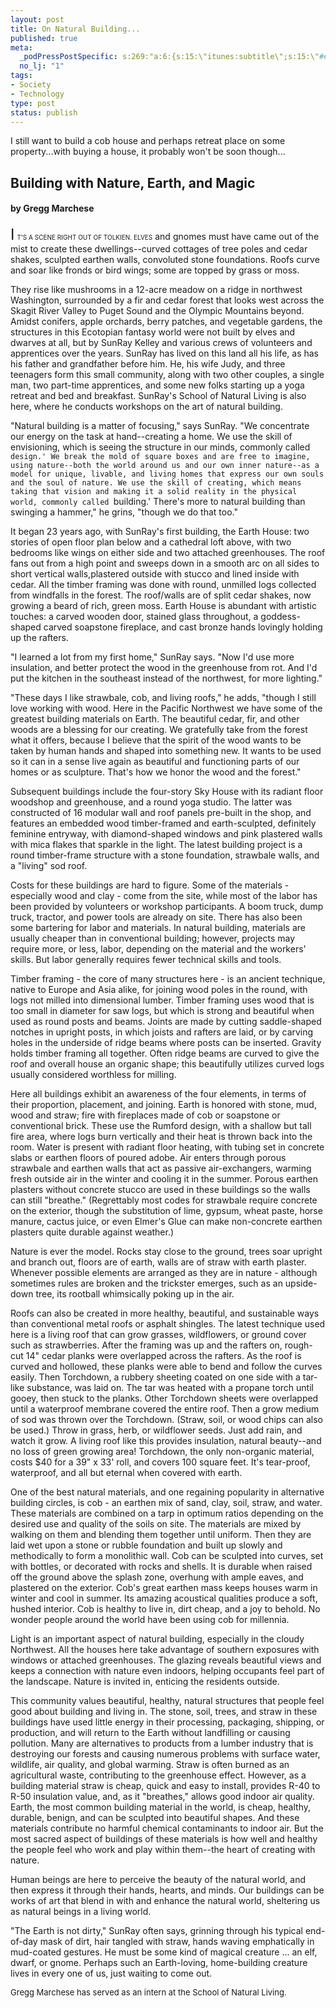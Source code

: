 ```yaml
--- 
layout: post
title: On Natural Building...
published: true
meta: 
  _podPressPostSpecific: s:269:"a:6:{s:15:\"itunes:subtitle\";s:15:\"##PostExcerpt##\";s:14:\"itunes:summary\";s:15:\"##PostExcerpt##\";s:15:\"itunes:keywords\";s:17:\"##WordPressCats##\";s:13:\"itunes:author\";s:10:\"##Global##\";s:15:\"itunes:explicit\";s:2:\"No\";s:12:\"itunes:block\";s:2:\"No\";}";
  no_lj: "1"
tags: 
- Society
- Technology
type: post
status: publish
---
```

I still want to build a cob house and perhaps retreat place on some property...with buying a house, it probably won't be soon though...<lj-cut text="read an old article..."></lj-cut>
<h2>Building with Nature, Earth, and Magic</h2>
<h4>by Gregg Marchese</h4>
<font size="+2">I</font> <font size="-2">T'S A SCENE RIGHT OUT OF TOLKIEN. ELVES</font> and gnomes must have came out of the mist to create these dwellings--curved cottages of tree poles and cedar shakes, sculpted earthen walls, convoluted stone foundations. Roofs curve and soar like fronds or bird wings; some are topped by grass or moss.

They rise like mushrooms in a 12-acre meadow on a ridge in northwest Washington, surrounded by a fir and cedar forest that looks west across the Skagit River Valley to Puget Sound and the Olympic Mountains beyond. Amidst conifers, apple orchards, berry patches, and vegetable gardens, the structures in this Ecotopian fantasy world were not built by elves and dwarves at all, but by SunRay Kelley and various crews of volunteers and apprentices over the years. SunRay has lived on this land all his life, as has his father and grandfather before him. He, his wife Judy, and three teenagers form this small community, along with two other couples, a single man, two part-time apprentices, and some new folks starting up a yoga retreat and bed and breakfast. SunRay's School of Natural Living is also here, where he conducts workshops on the art of natural building.

"Natural building is a matter of focusing," says SunRay. "We concentrate our energy on the task at hand--creating a home. We use the skill of envisioning, which is seeing the structure in our minds, commonly called `design.' We break the mold of square boxes and are free to imagine, using nature--both the world around us and our own inner nature--as a model for unique, livable, and living homes that express our own souls and the soul of nature. We use the skill of creating, which means taking that vision and making it a solid reality in the physical world, commonly called `building.' There's more to natural building than swinging a hammer," he grins, "though we do that too."

It began 23 years ago, with SunRay's first building, the Earth House: two stories of open floor plan below and a cathedral loft above, with two bedrooms like wings on either side and two attached greenhouses. The roof fans out from a high point and sweeps down in a smooth arc on all sides to short vertical walls,plastered outside with stucco and lined inside with cedar. All the timber framing was done with round, unmilled logs collected from windfalls in the forest. The roof/walls are of split cedar shakes, now growing a beard of rich, green moss. Earth House is abundant with artistic touches: a carved wooden door, stained glass throughout, a goddess-shaped carved soapstone fireplace, and cast bronze hands lovingly holding up the rafters.

"I learned a lot from my first home," SunRay says. "Now I'd use more insulation, and better protect the wood in the greenhouse from rot. And I'd put the kitchen in the southeast instead of the northwest, for more lighting."

"These days I like strawbale, cob, and living roofs," he adds, "though I still love working with wood. Here in the Pacific Northwest we have some of the greatest building materials on Earth. The beautiful cedar, fir, and other woods are a blessing for our creating. We gratefully take from the forest what it offers, because I believe that the spirit of the wood wants to be taken by human hands and shaped into something new. It wants to be used so it can in a sense live again as beautiful and functioning parts of our homes or as sculpture. That's how we honor the wood and the forest."

Subsequent buildings include the four-story Sky House with its radiant floor woodshop and greenhouse, and a round yoga studio. The latter was constructed of 16 modular wall and roof panels pre-built in the shop, and features an embedded wood timber-framed and earth-sculpted, definitely feminine entryway, with diamond-shaped windows and pink plastered walls with mica flakes that sparkle in the light. The latest building project is a round timber-frame structure with a stone foundation, strawbale walls, and a "living" sod roof.

Costs for these buildings are hard to figure. Some of the materials - especially wood and clay - come from the site, while most of the labor has been provided by volunteers or workshop participants. A boom truck, dump truck, tractor, and power tools are already on site. There has also been some bartering for labor and materials. In natural building, materials are usually cheaper than in conventional building; however, projects may require more, or less, labor, depending on the material and the workers' skills. But labor generally requires fewer technical skills and tools.

Timber framing - the core of many structures here - is an ancient technique, native to Europe and Asia alike, for joining wood poles in the round, with logs not milled into dimensional lumber. Timber framing uses wood that is too small in diameter for saw logs, but which is strong and beautiful when used as round posts and beams. Joints are made by cutting saddle-shaped notches in upright posts, in which joists and rafters are laid, or by carving holes in the underside of ridge beams where posts can be inserted. Gravity holds timber framing all together. Often ridge beams are curved to give the roof and overall house an organic shape; this beautifully utilizes curved logs usually considered worthless for milling.

Here all buildings exhibit an awareness of the four elements, in terms of their proportion, placement, and joining. Earth is honored with stone, mud, wood and straw; fire with fireplaces made of cob or soapstone or conventional brick. These use the Rumford design, with a shallow but tall fire area, where logs burn vertically and their heat is thrown back into the room. Water is present with radiant floor heating, with tubing set in concrete slabs or earthen floors of poured adobe. Air enters through porous strawbale and earthen walls that act as passive air-exchangers, warming fresh outside air in the winter and cooling it in the summer. Porous earthen plasters without concrete stucco are used in these
buildings so the walls can still "breathe." (Regrettably most codes for strawbale require concrete on the exterior, though the substitution of lime,
gypsum, wheat paste, horse manure, cactus juice, or even Elmer's Glue can make non-concrete earthen plasters quite durable against weather.)

Nature is ever the model. Rocks stay close to the ground, trees soar upright and branch out, floors are of earth, walls are of straw with earth plaster. Whenever possible elements are arranged as they are in nature - although sometimes rules are broken and the trickster emerges, such as an upside-down tree, its rootball whimsically poking up in the air.

Roofs can also be created in more healthy, beautiful, and sustainable ways than conventional metal roofs or asphalt shingles. The latest technique used here is a living roof that can grow grasses, wildflowers, or ground cover such as strawberries. After the framing was up and the rafters on, rough-cut 14" cedar planks were overlapped across the rafters. As the roof is curved and hollowed, these planks were able to bend and follow the curves easily. Then Torchdown, a rubbery sheeting coated on one side with a tar-like substance, was laid on. The tar was heated with a propane torch until gooey, then stuck to the planks. Other Torchdown sheets were overlapped until a waterproof membrane covered the entire roof. Then a grow medium of sod was thrown over the Torchdown. (Straw, soil, or wood chips can also be used.) Throw in grass, herb, or wildflower seeds. Just add rain, and watch it grow. A living roof like this provides insulation, natural beauty--and no loss of green growing area! Torchdown, the only non-organic material, costs $40 for a 39" x 33' roll, and covers 100 square feet. It's tear-proof, waterproof, and all but eternal when covered with earth.

One of the best natural materials, and one regaining popularity in alternative building circles, is cob - an earthen mix of sand, clay, soil, straw, and water. These materials are combined on a tarp in optimum ratios depending on the desired use and quality of the soils on site. The materials are mixed by walking on them and blending them together until uniform. Then they are laid wet upon a stone or rubble foundation and built up slowly and methodically to form a monolithic wall. Cob can be sculpted into curves, set with bottles, or decorated with rocks and shells. It is durable when raised off the ground above the splash zone, overhung with ample eaves, and plastered on the exterior. Cob's great earthen mass keeps houses warm in winter and cool in summer. Its amazing acoustical qualities produce a soft, hushed interior. Cob is healthy to live in,
dirt cheap, and a joy to behold. No wonder people around the world have been using cob for millennia.

Light is an important aspect of natural building, especially in the cloudy Northwest. All the houses here take advantage of southern exposures with windows or attached greenhouses. The glazing reveals beautiful views and keeps a connection with nature even indoors, helping occupants feel part of the landscape. Nature is invited in, enticing the residents outside.

This community values beautiful, healthy, natural structures that people feel good about building and living in. The stone, soil, trees, and straw in these buildings have used little energy in their processing, packaging, shipping, or production, and will return to the Earth without landfilling or causing pollution. Many are alternatives to products from a lumber industry that is destroying our forests and causing numerous problems with surface water, wildlife, air quality, and global warming. Straw is often burned as an agricultural waste, contributing to the greenhouse effect. However, as a building material straw is cheap, quick and easy to install, provides R-40 to R-50 insulation value, and, as it "breathes," allows good indoor air quality. Earth, the most common building material in the world, is cheap, healthy, durable, benign, and can be sculpted into beautiful shapes. And these materials contribute no harmful chemical contaminants to indoor air. But the most sacred aspect of buildings of these materials is how well and healthy the people feel who work and play within them--the heart of creating with nature.

Human beings are here to perceive the beauty of the natural world, and then express it through their hands, hearts, and minds. Our buildings can be works of art that blend in with and enhance the natural world, sheltering us as natural beings in a living world.

"The Earth is not dirty," SunRay often says, grinning through his typical end-of-day mask of dirt, hair tangled with straw, hands waving emphatically in mud-coated gestures. He must be some kind of magical creature ... an elf, dwarf, or gnome. Perhaps such an Earth-loving, home-building creature lives in every one of us, just waiting to come out.

<font size="-1"><a title="author" name="author"></a>Gregg Marchese has served as an intern at the School of Natural Living.</font>
